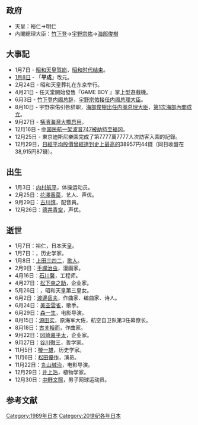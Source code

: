 ## 政府

  - 天皇：裕仁→明仁
  - 內閣總理大臣：[竹下登](../Page/竹下登.md "wikilink")→[宇野宗佑](../Page/宇野宗佑.md "wikilink")→[海部俊樹](../Page/海部俊樹.md "wikilink")

## 大事記

  - 1月7日 -
    [昭和天皇](../Page/昭和天皇.md "wikilink")[驾崩](https://zh.wikipedia.org/wiki/昭和天皇之死 "wikilink")，[昭和时代结束](../Page/昭和.md "wikilink")。
  - [1月8日](../Page/1月8日.md "wikilink") - 「**平成**」改元。
  - 2月24日 - 昭和天皇葬礼在东京举行。
  - 4月21日 - 任天堂開始發售『GAME BOY 』掌上型遊戲機。
  - 6月3日 -
    [竹下登](../Page/竹下登.md "wikilink")[内阁总辞](../Page/竹下內閣_\(改造\).md "wikilink")，[宇野宗佑接任内阁总理大臣](../Page/宇野宗佑.md "wikilink")。
  - 8月10日 -
    宇野宗佑引咎辞职，[海部俊樹出任内阁总理大臣](../Page/海部俊樹.md "wikilink")，[第1次海部內閣成立](../Page/第1次海部內閣.md "wikilink")。
  - 9月27日 - [橫濱海灣大橋启用](../Page/橫濱海灣大橋.md "wikilink")。
  - 12月16日 -
    [中国民航一架](https://zh.wikipedia.org/wiki/中国民航 "wikilink")[波音747被](../Page/波音747.md "wikilink")[劫持至福冈](../Page/中國民航981號班機劫機事件.md "wikilink")。
  - 12月25日 - 東京迪斯尼樂園完成了第7777萬7777人次訪客入園的記錄。
  - 12月29日，[日經平均股價曾經達到史上最高的](https://zh.wikipedia.org/wiki/日經平均股價 "wikilink")38957円44錢（同日收盤在38,915円87錢）。

## 出生

  - 1月3日：[内村航平](../Page/内村航平.md "wikilink")，体操运动员。
  - 2月25日：[花澤香菜](../Page/花澤香菜.md "wikilink")，艺人、声优。
  - 9月29日：[古川慎](../Page/古川慎.md "wikilink")，配音員。
  - 12月26日：[德井青空](../Page/德井青空.md "wikilink")，声优。

## 逝世

  - 1月7日：裕仁，日本天皇。
  - 1月7日：，历史学家。
  - 1月8日：[上田三四二](../Page/上田三四二.md "wikilink")，[歌人](https://zh.wikipedia.org/wiki/歌人 "wikilink")。
  - 2月9日：[手塚治虫](../Page/手塚治虫.md "wikilink")，漫画家。
  - 4月16日：[石川馨](../Page/石川馨.md "wikilink")，工程师。
  - 4月27日：[松下幸之助](../Page/松下幸之助.md "wikilink")，企业家。
  - 5月26日：，昭和天皇第三皇女。
  - 6月2日：[渡邊岳夫](../Page/渡邊岳夫.md "wikilink")，作曲家、编曲家、诗人。
  - 6月24日：[美空雲雀](../Page/美空雲雀.md "wikilink")，歌手。
  - 6月29日：[森一生](https://zh.wikipedia.org/wiki/森一生 "wikilink")，电影导演。
  - 8月15日：[源田实](../Page/源田实.md "wikilink")，原海军大佐，航空自卫队第3任幕僚长。
  - 8月18日：[古关裕而](https://zh.wikipedia.org/wiki/古关裕而 "wikilink")，作曲家。
  - 9月22日：[冈崎嘉平太](../Page/冈崎嘉平太.md "wikilink")，企业家。
  - 9月27日：[谷川徹三](https://zh.wikipedia.org/wiki/谷川徹三 "wikilink")，哲学家。
  - 11月5日：[榎一雄](https://zh.wikipedia.org/wiki/榎一雄 "wikilink")，历史学家。
  - 11月6日：[松田優作](../Page/松田優作.md "wikilink")，演员。
  - 11月22日：[丸山誠治](https://zh.wikipedia.org/wiki/丸山誠治 "wikilink")，电影导演。
  - 12月29日：[井上浩](https://zh.wikipedia.org/wiki/井上浩 "wikilink")，植物学家。
  - 12月30日：[中野文照](https://zh.wikipedia.org/wiki/中野文照 "wikilink")，男子网球运动员。

## 参考文献

<div class="references-small">

<references />

</div>

[Category:1989年日本](https://zh.wikipedia.org/wiki/Category:1989年日本 "wikilink")
[Category:20世纪各年日本](https://zh.wikipedia.org/wiki/Category:20世纪各年日本 "wikilink")